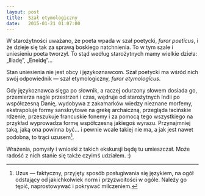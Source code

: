 ```yaml
---
layout: post
title:  Szał etymologiczny
date:   2015-01-21 01:07:00
---
```

W starożytności uważano, że poeta wpada w szał poetycki, *furor poetĭcus*, i że dzieje się tak za sprawą boskiego natchnienia. To w tym szale i uniesieniu poeta tworzył. To stąd według starożytnych mamy wielkie dzieła: „Iliadę”, „Eneidę”…

Stan uniesienia nie jest obcy i językoznawcom. Szał poetycki ma wśród nich swój odpowiednik — szał etymologiczny, *furor etymologĭcus*.

Gdy językoznawca sięga po słownik, a raczej odurzony słowem dosiada go, przemierza nagle przestrzeń i czas, wędruje od starożytnych Indii po współczesną Danię, wydobywa z zakamarków wiedzy nieznane morfemy, ekstrapoluje formy sanskrytowe na grekę archaiczną, przegląda łacińskie rdzenie, przeszukuje francuskie fonemy i za pomocą tego wszystkiego na przykład wyprowadza formę współczesną jakiegoś wyrazu. Przynajmniej taką, jaką ona powinna być… i pewnie wcale takiej nie ma, a jak jest nawet podobna, to trąci uzusem[^1].

Wrażenia, pomysły i wnioski z takich ekskursji będę tu umieszczał. Może radość z nich stanie się także czyimś udziałem. :)

[^1]: Uzus — faktyczny, przyjęty sposób posługiwania się językiem, na ogół odstający od jakichkolwiek norm i przyzwoitości w ogóle. Należy go tępić, naprostowywać i pokrywać milczeniem.
